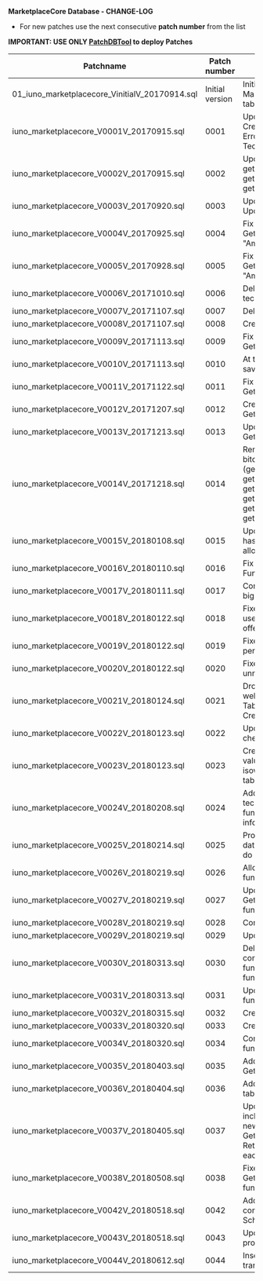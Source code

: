 **MarketplaceCore Database - CHANGE-LOG**

- For new patches use the next consecutive **patch number** from the list

**IMPORTANT: USE ONLY [PatchDBTool](https://github.com/IUNO-TDM/PatchDBTool/tree/master/PatchDBTool) to deploy Patches**

|**Patchname**                                                      |**Patch number**   |**Description**                                                                                        |**Issue Number**   | **Author**                  |
|-------------------------------------------------------------------|-------------------|-------------------------------------------------------------------------------------------------------|-------------------|-----------------------------|
| 01_iuno_marketplacecore_VinitialV_20170914.sql                    | Initial version   | Initial patch after deploying DB from Master Branch. Create Patches table.                            |  [#54][i54]       | [@gomarcel][igomarcel]      |
| iuno_marketplacecore_V0001V_20170915.sql                          | 0001              | Update the SetTechnologyData and CreateTechnologyData functions. Error due to ' in TechnologyDataName |  [#91][i91]       | [@gomarcel][igomarcel]      |
| iuno_marketplacecore_V0002V_20170915.sql                          | 0002              | Updated Functions getmostusedcomponents, getworkloadsince, getactivatedlicensessince                  |  [#35][i35]       | [@gomarcel][igomarcel]      |
| iuno_marketplacecore_V0003V_20170920.sql                          | 0003              | Update SetTechnologyData, split Update from Create                                                    |  [#36][i36],[#110][i110],[#111][i111]       | [@gomarcel][igomarcel]      |
| iuno_marketplacecore_V0004V_20170925.sql                          | 0004              | Fix function GetTechnologyByName due to "Ambiguous Column" problem                                    |  [#115][i115]     | [@gomarcel][igomarcel]      |
| iuno_marketplacecore_V0005V_20170928.sql                          | 0005              | Fix function GetTechnologyDataByName due to "Ambiguous Column" problem                                |  [#112][i112]     | [@gomarcel][igomarcel]      |
| iuno_marketplacecore_V0006V_20171010.sql                          | 0006              | Delete unique constraint on the technologydataname                                                    |  [#116][i116]     | [@gomarcel][igomarcel]      |
| iuno_marketplacecore_V0007V_20171107.sql                          | 0007              | Delete old reports functions                                                                          |  [#103][i103]     | [@gomarcel][igomarcel]      |
| iuno_marketplacecore_V0008V_20171107.sql                          | 0008              | Create new functions for report                                                                       |  [#103][i103]       | [@gomarcel][igomarcel]      |
| iuno_marketplacecore_V0009V_20171113.sql                          | 0009              | Fix Bug in function GetTechnologyDataByParams                                                         |  [#120][i120]       | [@gomarcel][igomarcel]      |
| iuno_marketplacecore_V0010V_20171113.sql                          | 0010              | At the moment is not possible to save the imgref on the database                                      |  [#101][i101]       | [@gomarcel][igomarcel]      |
| iuno_marketplacecore_V0011V_20171122.sql                          | 0011              | Fix Bug in function GetTechnologyDataByParams                                                         |  [#131][i131]       | [@gomarcel][igomarcel]      |
| iuno_marketplacecore_V0012V_20171207.sql                          | 0012              | Create new function GetActivatedLicensesCountForUser                                                  |  [#135][i135]       | [@gomarcel][igomarcel]      |
| iuno_marketplacecore_V0013V_20171213.sql                          | 0013              | Update SetComponent and GetTechnologyDataByParams                                                     |  [#138][i138]       | [@gomarcel][igomarcel]      |
| iuno_marketplacecore_V0014V_20171218.sql                          | 0014              | Remove conversion from satoshi to bitcoin from all functions (getrevenue, getrevenuehistory, getrevenueperdayforuser, gettechnologydatahistory, gettoptechnologydata, gettotalrevenue, gettotaluserrevenue)           |  [#141][i141]       | [@gomarcel][igomarcel]      |
| iuno_marketplacecore_V0015V_20180108.sql                          | 0015              | Update DeleteTechnologyData - It has to be proof if the user is allowed to do it.                     |  [#127][i127]       | [@gomarcel][igomarcel]      |
| iuno_marketplacecore_V0016V_20180110.sql                          | 0016              | Fix Sql Injection Issue in CreateLog Function                                                         |  [#144][i144]       | [@gomarcel][igomarcel]      |
| iuno_marketplacecore_V0017V_20180111.sql                          | 0017              | Corrected return value (int -> bigint) for diverse functions                                          |                     | [@gomarcel][igomarcel]      |
| iuno_marketplacecore_V0018V_20180122.sql                          | 0018              | Fixes #149: Distinguish between useruuid and clientuuid in offerrequest                               |  [#149][i149]       | [@mbeuttler][imbeuttler]      |
| iuno_marketplacecore_V0019V_20180122.sql                          | 0019              | Fixes #110: Delete role permissions for diverse functions                                             |  [#110][i110w]       | [@gomarcel][igomarcel]      |
| iuno_marketplacecore_V0020V_20180122.sql                          | 0020              | Fixes #111: Drop unsed or unnecessary functions                                                       |  [#111][i111w]       | [@gomarcel][igomarcel]      |
| iuno_marketplacecore_V0021V_20180124.sql                          | 0021              | Drop function GetOfferForTicket as well as the column TicketId in the Table LicenseOrder. Update CreateLicenseOrder function |  [#148][i148]       | [@gomarcel][igomarcel]      |
| iuno_marketplacecore_V0022V_20180123.sql                          | 0022              | Update all functions due to the checkpermissions update.                                              |                     | [@gomarcel][igomarcel]      |
| iuno_marketplacecore_V0023V_20180123.sql                          | 0023              | Create UserKey table, insert key value for functions, add key and isowner columns to the function table  |                     | [@gomarcel][igomarcel]      |
| iuno_marketplacecore_V0024V_20180208.sql                          | 0024              | Added new column in technologydata table and updated functions to hold background color information    |                     | [@mbeuttler][imbeuttler]      |
| iuno_marketplacecore_V0025V_20180214.sql                          | 0025              | Proof if procedure caller is also data owner or has permissions to do it                               |  [#127][i127]                   | [@gomarcel][igomarcel] |
| iuno_marketplacecore_V0026V_20180219.sql                          | 0026              | Allow Admin users to call any function.                                                                |  [#127][i127]                   | [@gomarcel][igomarcel] |
| iuno_marketplacecore_V0027V_20180219.sql                          | 0027              | Update GetTechnologyDataByParams function.                                                             |  [#127][i127]                   | [@gomarcel][igomarcel] |
| iuno_marketplacecore_V0028V_20180219.sql                          | 0028              | Correct Bug by SetComponent.                                                                           |  [#159][i159]                   | [@gomarcel][igomarcel] |
| iuno_marketplacecore_V0029V_20180219.sql                          | 0029              | Update Get Components function.                                                                        |  [#159][i159]                   | [@gomarcel][igomarcel] |
| iuno_marketplacecore_V0030V_20180313.sql                          | 0030              | Delete old role and permission concept, Create CheckOwnership function, Update CheckPermission function and others. |  [#165][i65]       | [@gomarcel][igomarcel] |
| iuno_marketplacecore_V0031V_20180313.sql                          | 0031              | Update CheckPermissions call in all functions.                                                         |  [#165][i165]                   | [@gomarcel][igomarcel] |
| iuno_marketplacecore_V0032V_20180315.sql                          | 0032              | Create Function CreateProtocols                                                                        |  [#165][i165]                   | [@gomarcel][igomarcel] |
| iuno_marketplacecore_V0033V_20180320.sql                          | 0033              | Create Function GetProtocols                                                                           |  [#162][i162]                   | [@gomarcel][igomarcel] |
| iuno_marketplacecore_V0034V_20180320.sql                          | 0034              | Correct bug on checkpermissions function                                                               |  [#167][i167]                   | [@gomarcel][igomarcel] |
| iuno_marketplacecore_V0035V_20180403.sql                          | 0035              | Added Function GetTransactionByOffer                                                                   |                                 | [@mbeuttler][imbeuttler] |
| iuno_marketplacecore_V0036V_20180404.sql                          | 0036              | Added clientId column to protocols table                                                               |  [#174][i174]                   | [@mbeuttler][imbeuttler] |
| iuno_marketplacecore_V0037V_20180405.sql                          | 0037              | Updated GetProtocols function to include ClientId filter. Introduced new function GetLastProtocolForEachClient: Returning only the last protocol for each client.   |  [#176][i176]                   | [@mbeuttler][imbeuttler] |
| iuno_marketplacecore_V0038V_20180508.sql                          | 0038              | Fixed where clause in GetLastProtocolForEachClient function                                            |                                | [@mbeuttler][imbeuttler] |
| iuno_marketplacecore_V0042V_20180518.sql                          | 0042              | Add localization functionality to components - Update Database Schema                                  |  [#179][i179]                 | [@gomarcel][igomarcel]  |
| iuno_marketplacecore_V0043V_20180518.sql                          | 0043              | Update components functions to provide localization functionality                                      |  [#179][i179]                 | [@gomarcel][igomarcel]  |
| iuno_marketplacecore_V0044V_20180612.sql                          | 0044              | Insert values for component translations into translations table                                       |  [#179][i179]                 | [@gomarcel][igomarcel]  |


[i54]: https://github.com/IUNO-TDM/MarketplaceCore/issues/54
[i91]: https://github.com/IUNO-TDM/MarketplaceCore/issues/91
[i35]: https://github.com/IUNO-TDM/MarketplaceCore/issues/35
[i36]: https://github.com/IUNO-TDM/MarketplaceCore/issues/36
[i101]: https://github.com/IUNO-TDM/MarketplaceCore/issues/101
[i103]: https://github.com/IUNO-TDM/MarketplaceCore/issues/103
[i110]: https://github.com/IUNO-TDM/MarketplaceCore/issues/110
[i110w]: https://github.com/IUNO-TDM/JuiceMarketplaceWebsite/issues/110
[i111w]: https://github.com/IUNO-TDM/JuiceMarketplaceWebsite/issues/111
[i111]: https://github.com/IUNO-TDM/MarketplaceCore/issues/111
[i112]: https://github.com/IUNO-TDM/MarketplaceCore/issues/112
[i115]: https://github.com/IUNO-TDM/MarketplaceCore/issues/115
[i116]: https://github.com/IUNO-TDM/MarketplaceCore/issues/116
[i120]: https://github.com/IUNO-TDM/MarketplaceCore/issues/120
[i127]: https://github.com/IUNO-TDM/MarketplaceCore/issues/127
[i131]: https://github.com/IUNO-TDM/MarketplaceCore/issues/131
[i135]: https://github.com/IUNO-TDM/MarketplaceCore/issues/135
[i138]: https://github.com/IUNO-TDM/MarketplaceCore/issues/138
[i141]: https://github.com/IUNO-TDM/MarketplaceCore/issues/141
[i144]: https://github.com/IUNO-TDM/MarketplaceCore/issues/144
[i148]: https://github.com/IUNO-TDM/MarketplaceCore/issues/148
[i149]: https://github.com/IUNO-TDM/MarketplaceCore/issues/149
[i159]: https://github.com/IUNO-TDM/MarketplaceCore/issues/159
[i162]: https://github.com/IUNO-TDM/MarketplaceCore/issues/162
[i165]: https://github.com/IUNO-TDM/MarketplaceCore/issues/165
[i167]: https://github.com/IUNO-TDM/MarketplaceCore/issues/167
[i174]: https://github.com/IUNO-TDM/MarketplaceCore/issues/174
[i176]: https://github.com/IUNO-TDM/MarketplaceCore/issues/176
[i179]: https://github.com/IUNO-TDM/MarketplaceCore/issues/179


[igomarcel]: https://github.com/gomarcel
[imbeuttler]: https://github.com/MBeuttler